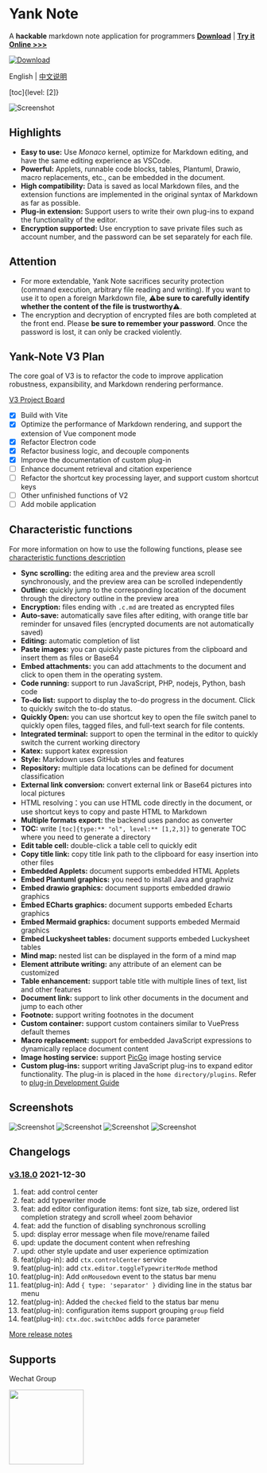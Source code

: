 # Yank Note

A **hackable** markdown note application for programmers **[Download](https://github.com/purocean/yn/releases)** | **[Try it Online >>>](https://yank-note.vercel.app/)**

[![Download](./help/mas_en.svg?.inline)](https://apps.apple.com/cn/app/yank-note/id1551528618)

English | [中文说明](./README_ZH-CN.md)

[toc]{level: [2]}

![Screenshot](./help/1.png)

## Highlights

- **Easy to use:** Use *Monaco* kernel, optimize for Markdown editing, and have the same editing experience as VSCode.
- **Powerful:** Applets, runnable code blocks, tables, Plantuml, Drawio, macro replacements, etc., can be embedded in the document.
- **High compatibility:** Data is saved as local Markdown files, and the extension functions are implemented in the original syntax of Markdown as far as possible.
- **Plug-in extension:** Support users to write their own plug-ins to expand the functionality of the editor.
- **Encryption supported:** Use encryption to save private files such as account number, and the password can be set separately for each file.

## Attention

- For more extendable, Yank Note sacrifices security protection (command execution, arbitrary file reading and writing). If you want to use it to open a foreign Markdown file, ⚠️**be sure to carefully identify whether the content of the file is trustworthy**⚠️.
- The encryption and decryption of encrypted files are both completed at the front end. Please **be sure to remember your password**. Once the password is lost, it can only be cracked violently.

## Yank-Note V3 Plan

The core goal of V3 is to refactor the code to improve application robustness, expansibility, and Markdown rendering performance.

[V3 Project Board](https://github.com/purocean/yn/projects/5)

- [x] Build with Vite
- [x] Optimize the performance of Markdown rendering, and support the extension of Vue component mode
- [x] Refactor Electron code
- [x] Refactor business logic, and decouple components
- [x] Improve the documentation of custom plug-in
- [ ] Enhance document retrieval and citation experience
- [ ] Refactor the shortcut key processing layer, and support custom shortcut keys
- [ ] Other unfinished functions of V2
- [ ] Add mobile application

## Characteristic functions

For more information on how to use the following functions, please see [characteristic functions description](./help/FEATURES.md)

- **Sync scrolling:** the editing area and the preview area scroll synchronously, and the preview area can be scrolled independently
- **Outline:** quickly jump to the corresponding location of the document through the directory outline in the preview area
- **Encryption:** files ending with `.c.md` are treated as encrypted files
- **Auto-save:** automatically save files after editing, with orange title bar reminder for unsaved files (encrypted documents are not automatically saved)
- **Editing:** automatic completion of list
- **Paste images:** you can quickly paste pictures from the clipboard and insert them as files or Base64
- **Embed attachments:** you can add attachments to the document and click to open them in the operating system.
- **Code running:** support to run JavaScript, PHP, nodejs, Python, bash code
- **To-do list:** support to display the to-do progress in the document. Click to quickly switch the to-do status.
- **Quickly Open:** you can use shortcut key to open the file switch panel to quickly open files, tagged files, and full-text search for file contents.
- **Integrated terminal:** support to open the terminal in the editor to quickly switch the current working directory
- **Katex:** support katex expression
- **Style:** Markdown uses GitHub styles and features
- **Repository:** multiple data locations can be defined for document classification
- **External link conversion:** convert external link or Base64 pictures into local pictures
- HTML resolving：you can use HTML code directly in the document, or use shortcut keys to copy and paste HTML to Markdown
- **Multiple formats export:** the backend uses pandoc as converter
- **TOC:** write `[toc]{type:** "ol", level:** [1,2,3]}` to generate TOC where you need to generate a directory
- **Edit table cell:** double-click a table cell to quickly edit
- **Copy title link:** copy title link path to the clipboard for easy insertion into other files
- **Embedded Applets:** document supports embedded HTML Applets
- **Embed Plantuml graphics:** you need to install Java and graphviz
- **Embed drawio graphics:** document supports embedded drawio graphics
- **Embed ECharts graphics:** document supports embeded Echarts graphics
- **Embed Mermaid graphics:** document supports embeded Mermaid graphics
- **Embed Luckysheet tables:** document supports embeded Luckysheet tables
- **Mind map:** nested list can be displayed in the form of a mind map
- **Element attribute writing:** any attribute of an element can be customized
- **Table enhancement:** support table title with multiple lines of text, list and other features
- **Document link:** support to link other documents in the document and jump to each other
- **Footnote:** support writing footnotes in the document
- **Custom container:** support custom containers similar to VuePress default themes
- **Macro replacement:** support for embedded JavaScript expressions to dynamically replace document content
- **Image hosting service:** support [PicGo](https://picgo.github.io/PicGo-Doc/) image hosting service
- **Custom plug-ins:** support writing JavaScript plug-ins to expand editor functionality. The plug-in is placed in the `home directory/plugins`. Refer to [plug-in Development Guide](./help/PLUGIN.md)

## Screenshots

![Screenshot](./help/2.png)
![Screenshot](./help/3.png)
![Screenshot](./help/4.png)
![Screenshot](./help/5.png)

## Changelogs

### [v3.18.0](https://github.com/purocean/yn/releases/tag/v3.18.0) 2021-12-30
1. feat: add control center
2. feat: add typewriter mode
3. feat: add editor configuration items: font size, tab size, ordered list completion strategy and scroll wheel zoom behavior
4. feat: add the function of disabling synchronous scrolling
5. upd: display error message when file move/rename failed
6. upd: update the document content when refreshing
7. upd: other style update and user experience optimization
8. feat(plug-in): add `ctx.controlCenter` service
9. feat(plug-in): add `ctx.editor.toggleTypewriterMode` method
10. feat(plug-in): Add `onMousedown` event to the status bar menu
11. feat(plug-in): Add `{ type: 'separator' }` dividing line in the status bar menu
12. feat(plug-in): Added the `checked` field to the status bar menu
13. feat(plug-in): configuration items support grouping `group` field
14. feat(plug-in): `ctx.doc.switchDoc` adds `force` parameter

[More release notes](https://github.com/purocean/yn/releases)

## Supports

Wechat Group

<img src="./help/qrcode-wechat.jpg?.inline" width="150">
